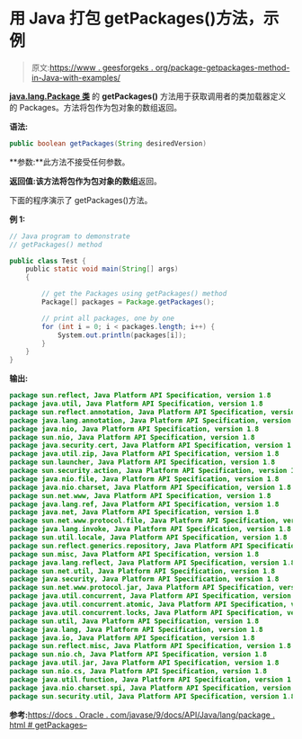 # 用 Java 打包 getPackages()方法，示例

> 原文:[https://www . geesforgeks . org/package-getpackages-method-in-Java-with-examples/](https://www.geeksforgeeks.org/package-getpackages-method-in-java-with-examples/)

**[java.lang.Package 类](https://www.geeksforgeeks.org/java-lang-package-java/)** 的 **getPackages()** 方法用于获取调用者的类加载器定义的 Packages。方法将包作为包对象的数组返回。

**语法:**

```java
public boolean getPackages(String desiredVersion)

```

**参数:**此方法不接受任何参数。

**返回值:**该方法将包作为包对象的**数组**返回。

下面的程序演示了 getPackages()方法。

**例 1:**

```java
// Java program to demonstrate
// getPackages() method

public class Test {
    public static void main(String[] args)
    {

        // get the Packages using getPackages() method
        Package[] packages = Package.getPackages();

        // print all packages, one by one
        for (int i = 0; i < packages.length; i++) {
            System.out.println(packages[i]);
        }
    }
}
```

**输出:**

```java
package sun.reflect, Java Platform API Specification, version 1.8
package java.util, Java Platform API Specification, version 1.8
package sun.reflect.annotation, Java Platform API Specification, version 1.8
package java.lang.annotation, Java Platform API Specification, version 1.8
package java.nio, Java Platform API Specification, version 1.8
package sun.nio, Java Platform API Specification, version 1.8
package java.security.cert, Java Platform API Specification, version 1.8
package java.util.zip, Java Platform API Specification, version 1.8
package sun.launcher, Java Platform API Specification, version 1.8
package sun.security.action, Java Platform API Specification, version 1.8
package java.nio.file, Java Platform API Specification, version 1.8
package java.nio.charset, Java Platform API Specification, version 1.8
package sun.net.www, Java Platform API Specification, version 1.8
package java.lang.ref, Java Platform API Specification, version 1.8
package java.net, Java Platform API Specification, version 1.8
package sun.net.www.protocol.file, Java Platform API Specification, version 1.8
package java.lang.invoke, Java Platform API Specification, version 1.8
package sun.util.locale, Java Platform API Specification, version 1.8
package sun.reflect.generics.repository, Java Platform API Specification, version 1.8
package sun.misc, Java Platform API Specification, version 1.8
package java.lang.reflect, Java Platform API Specification, version 1.8
package sun.net.util, Java Platform API Specification, version 1.8
package java.security, Java Platform API Specification, version 1.8
package sun.net.www.protocol.jar, Java Platform API Specification, version 1.8
package java.util.concurrent, Java Platform API Specification, version 1.8
package java.util.concurrent.atomic, Java Platform API Specification, version 1.8
package java.util.concurrent.locks, Java Platform API Specification, version 1.8
package sun.util, Java Platform API Specification, version 1.8
package java.lang, Java Platform API Specification, version 1.8
package java.io, Java Platform API Specification, version 1.8
package sun.reflect.misc, Java Platform API Specification, version 1.8
package sun.nio.ch, Java Platform API Specification, version 1.8
package java.util.jar, Java Platform API Specification, version 1.8
package sun.nio.cs, Java Platform API Specification, version 1.8
package java.util.function, Java Platform API Specification, version 1.8
package java.nio.charset.spi, Java Platform API Specification, version 1.8
package sun.security.util, Java Platform API Specification, version 1.8

```

**参考:**[https://docs . Oracle . com/javase/9/docs/API/Java/lang/package . html # getPackages–](https://docs.oracle.com/javase/9/docs/api/java/lang/Package.html#getPackages--)